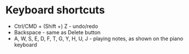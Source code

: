 # Keyboard shortcuts

- Ctrl/CMD + (Shift +) Z - undo/redo
- Backspace - same as Delete button
- A, W, S, E, D, F, T, G, Y, H, U, J - playing notes, as shown on the piano keyboard
